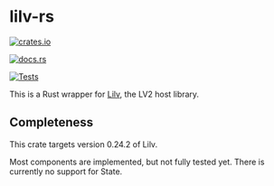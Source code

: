 # lilv-rs

[![crates.io](https://img.shields.io/crates/v/lilv.svg)](https://crates.io/crates/lilv)

[![docs.rs](https://docs.rs/lilv/badge.svg)](https://docs.rs/lilv)

[![Tests](https://github.com/wmedrano/lilv-rs/actions/workflows/test.yml/badge.svg)](https://github.com/wmedrano/lilv-rs/actions/workflows/test.yml)

This is a Rust wrapper for [Lilv](http://drobilla.net/software/lilv),
the LV2 host library.

## Completeness

This crate targets version 0.24.2 of Lilv.

Most components are implemented, but not fully tested yet. There is currently no support for State.
